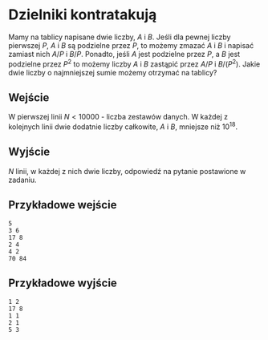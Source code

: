 # Dzielniki kontratakują
Mamy na tablicy napisane dwie liczby, $A$ i $B$. Jeśli dla pewnej liczby pierwszej $P$, $A$ i $B$ są podzielne przez $P$, to możemy zmazać $A$ i $B$ i napisać zamiast nich $A/P$ i $B/P$. Ponadto, jeśli $A$ jest podzielne przez $P$, a $B$ jest podzielne przez $P^2$ to możemy liczby $A$ i $B$ zastąpić przez $A/P$ i $B/(P^2)$. Jakie dwie liczby o najmniejszej sumie możemy otrzymać na tablicy?

## Wejście
W pierwszej linii $N < 10000$ - liczba zestawów danych. W każdej z kolejnych linii dwie dodatnie liczby całkowite, $A$ i $B$, mniejsze niż $10^{18}$.

## Wyjście
$N$ linii, w każdej z nich dwie liczby, odpowiedź na pytanie postawione w zadaniu.

## Przykładowe wejście

```
5
3 6
17 8
2 4
4 2
70 84
```

## Przykładowe wyjście

```
1 2
17 8
1 1
2 1
5 3
```
